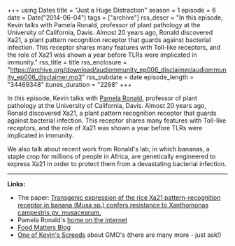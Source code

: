 +++
using Dates
title = "Just a Huge Distraction"
season = 1
episode = 6
date = Date("2014-06-04")
tags = ["archive"]
rss_descr = "In this episode, Kevin talks with Pamela Ronald, professor of plant pathology at the University of California, Davis. Almost 20 years ago, Ronald discovered Xa21, a plant pattern recognition receptor that guards against bacterial infection. This receptor shares many features with Toll-like receptors, and the role of Xa21 was shown a year before TLRs were implicated in immunity."
rss_title = title
rss_enclosure = "https://archive.org/download/audiommunity_ep006_disclaimer/audiommunity_ep006_disclaimer.mp3"
rss_pubdate = date
episode_length = "34469348"
itunes_duration = "2268"
+++



In this episode, Kevin talks with [Pamela Ronald](https://plus.google.com/u/0/103673673442691110018/posts), professor of plant pathology at the University of California, Davis. Almost 20 years ago, Ronald discovered Xa21, a plant pattern recognition receptor that guards against bacterial infection. This receptor shares many features with Toll-like receptors, and the role of Xa21 was shown a year before TLRs were implicated in immunity.

We also talk about recent work from Ronald's lab, in which bananas, a staple crop for millions of people in Africa, are genetically engineered to express Xa21 in order to protect them from a devastating bacterial infection.

---------------------

**Links:**

- The paper: [Transgenic expression of the rice Xa21 pattern-recognition receptor in banana (Musa sp.) confers resistance to Xanthomonas campestris pv. musacearum.](http://www.ncbi.nlm.nih.gov/pubmed/?term=24612254)
- Pamela Ronald's [home on the internet](http://cropgeneticsinnovation.org/)
- [Food Matters Blog](http://blogs.scientificamerican.com/food-matters/)
- [One of Kevin's Screeds](http://blogs.scientificamerican.com/guest-blog/2013/05/30/allergic-to-science-proteins-and-allergens-in-our-genetically-engineered-food/) about GMO's (there are many more - just ask!)
